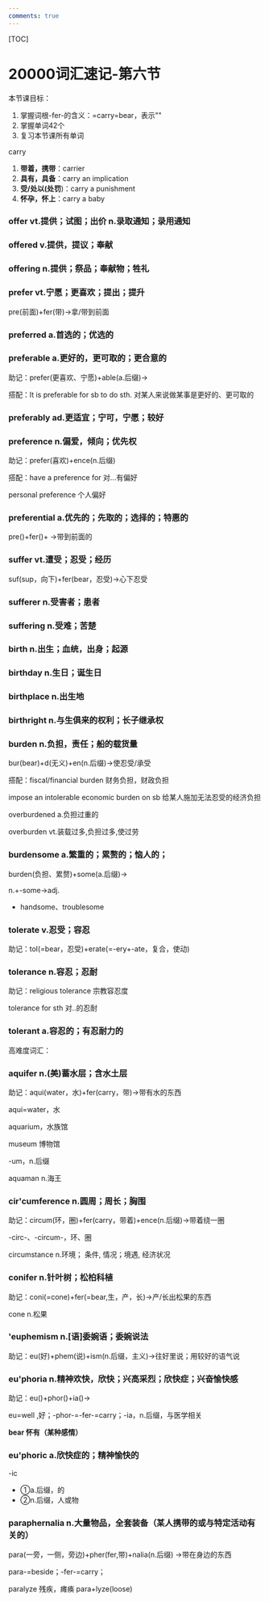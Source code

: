 ```yaml
---
comments: true
---
```


[TOC]

# 20000词汇速记-第六节

本节课目标：

1. 掌握词根-fer-的含义：=carry=bear，表示""
2. 掌握单词42个
3. 复习本节课所有单词

carry

1. **带着，携带**：carrier
2. **具有，具备**：carry an implication
3. **受/处以(处罚**)：carry a punishment
4. **怀孕，怀上**：carry a baby

### offer vt.提供；试图；出价 n.录取通知；录用通知

### offered v.提供，提议；奉献

### offering n.提供；祭品；奉献物；牲礼

### prefer vt.宁愿；更喜欢；提出；提升

pre(前面)+fer(带)->拿/带到前面

### preferred a.首选的；优选的

### preferable a.更好的，更可取的；更合意的

助记：prefer(更喜欢、宁愿)+able(a.后缀)->

搭配：It is preferable for sb to do sth. 对某人来说做某事是更好的、更可取的

### preferably ad.更适宜；宁可，宁愿；较好

### preference n.偏爱，倾向；优先权

助记：prefer(喜欢)+ence(n.后缀)

搭配：have a preference for  对...有偏好

personal preference 个人偏好

### preferential a.优先的；先取的；选择的；特惠的

pre()+fer()+ ->带到前面的

### suffer vt.遭受；忍受；经历

suf(sup，向下)+fer(bear，忍受)->心下忍受

### sufferer n.受害者；患者

### suffering n.受难；苦楚

### birth n.出生；血统，出身；起源

### birthday n.生日；诞生日

### birthplace n.出生地

### birthright n.与生俱来的权利；长子继承权

### burden n.负担，责任；船的载货量

bur(bear)+d(无义)+en(n.后缀)->使忍受/承受

搭配：fiscal/financial burden 财务负担，财政负担

impose an intolerable economic burden on sb 给某人施加无法忍受的经济负担

overburdened a.负担过重的

overburden vt.装载过多,负担过多,使过劳

### burdensome a.繁重的；累赘的；恼人的；

burden(负担、累赘)+some(a.后缀)->

n.+-some->adj.

- handsome、troublesome

### tolerate v.忍受；容忍

助记：tol(=bear，忍受)+erate(=-ery+-ate，复合，使动)

### tolerance n.容忍；忍耐

助记：religious tolerance 宗教容忍度

tolerance for sth 对..的忍耐

### tolerant a.容忍的；有忍耐力的

高难度词汇：

### aquifer n.(美)蓄水层；含水土层

助记：aqui(water，水)+fer(carry，带)->带有水的东西

aqui=water，水

aquarium，水族馆

museum 博物馆

-um，n.后缀

aquaman n.海王

### cir'cumference n.圆周；周长；胸围

助记：circum(环，圈)+fer(carry，带着)+ence(n.后缀)->带着绕一圈

-circ-、-circum-，环、圈

circumstance n.环境； 条件, 情况；境遇, 经济状况

### conifer n.针叶树；松柏科植

助记：coni(=cone)+fer(=bear,生，产，长)->产/长出松果的东西

cone n.松果

### 'euphemism n.[语]委婉语；委婉说法

助记：eu(好)+phem(说)+ism(n.后缀，主义)->往好里说；用较好的语气说

### eu'phoria n.精神欢快，欣快；兴高采烈；欣快症；兴奋愉快感

助记：eu()+phor()+ia()->

eu=well ,好；-phor-=-fer-=carry；-ia，n.后缀，与医学相关

**bear 怀有（某种感情）**

### eu'phoric a.欣快症的；精神愉快的

-ic

- ①a.后缀，的
- ②n.后缀，人或物

### paraphernalia n.大量物品，全套装备（某人携带的或与特定活动有关的）

para(一旁，一侧，旁边)+pher(fer,带)+nalia(n.后缀) ->带在身边的东西

para-=beside；-fer-=carry；

paralyze 残疾，瘫痪 para+lyze(loose)